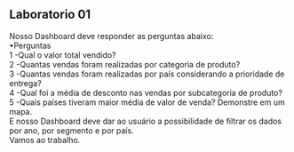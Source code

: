 ## Laboratorio 01

Nosso Dashboard deve responder as perguntas abaixo:</br>
•Perguntas </br> 
1 -Qual o valor total vendido? </br>
2 -Quantas vendas foram realizadas por categoria de produto? </br>
3 -Quantas vendas foram realizadas por país considerando a prioridade de entrega? </br>
4 -Qual foi a média de desconto nas vendas por subcategoria de produto? </br>
5 -Quais países tiveram maior média de valor de venda? Demonstre em um mapa.</br>
E nosso Dashboard deve dar ao usuário a possibilidade de filtrar os dados por ano, por segmento e por país.</br>
Vamos ao trabalho.
